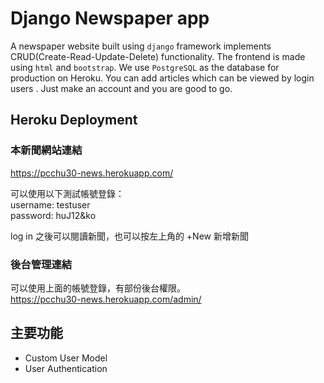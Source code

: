 # Django Newspaper app
A newspaper website built using `django` framework implements CRUD(Create-Read-Update-Delete) functionality. The frontend is made using `html` and `bootstrap`. We use `PostgreSQL` as the database for production on Heroku. You can add articles which can be viewed by login users . Just make an account and you are good to go.
## Heroku Deployment

### 本新聞網站連結  
https://pcchu30-news.herokuapp.com/

可以使用以下測試帳號登錄：    
username: testuser  
password: huJ12&ko

log in 之後可以閱讀新聞，也可以按左上角的 +New 新增新聞

### 後台管理連結    
可以使用上面的帳號登錄，有部份後台權限。  
https://pcchu30-news.herokuapp.com/admin/

## 主要功能
* Custom User Model
* User Authentication
